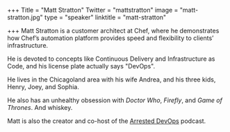 +++
Title = "Matt Stratton"
Twitter = "mattstratton"
image = "matt-stratton.jpg"
type = "speaker"
linktitle = "matt-stratton"

+++
Matt Stratton is a customer architect at Chef, where he demonstrates how Chef’s automation platform provides speed and flexibility to clients’ infrastructure.

He is devoted to concepts like Continuous Delivery and Infrastructure as Code, and his license plate actually says "DevOps".

He lives in the Chicagoland area with his wife Andrea, and his three kids, Henry, Joey, and Sophia.

He also has an unhealthy obsession with *Doctor Who*, *Firefly*, and *Game of Thrones*. And whiskey.

Matt is also the creator and co-host of the [Arrested DevOps](https://www.arresteddevops.com) podcast.

